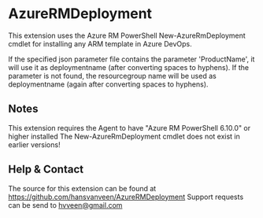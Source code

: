# AzureRMDeployment

This extension uses the Azure RM PowerShell New-AzureRmDeployment cmdlet for installing any ARM template in Azure DevOps.

If the specified json parameter file contains the parameter 'ProductName', it will use it as deploymentname (after converting spaces to hyphens).
If the parameter is not found, the resourcegroup name will be used as deploymentname (again after converting spaces to hyphens).

## Notes

This extension requires the Agent to have "Azure RM PowerShell 6.10.0" or higher installed
The New-AzureRmDeployment cmdlet does not exist in earlier versions!

## Help & Contact

The source for this extension can be found at https://github.com/hansvanveen/AzureRMDeployment
Support requests can be send to hvveen@gmail.com